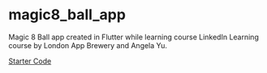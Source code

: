 # magic8_ball_app

Magic 8 Ball app created in Flutter while learning course LinkedIn Learning course by London App Brewery and Angela Yu.

[Starter Code](https://github.com/londonappbrewery/magic-8-ball-flutter)
